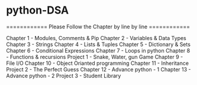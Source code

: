 # python-DSA


============ Please Follow the Chapter by line by line ============
 
Chapter 1 - Modules, Comments & Pip 
Chapter 2 - Variables & Data Types
Chapter 3 - Strings
Chapter 4 - Lists & Tuples
Chapter 5 - Dictionary & Sets
Chapter 6 - Conditional Expressions
Chapter 7 - Loops in python
Chapter 8 - Functions & recursions
Project 1 - Snake, Water, gun Game
Chapter 9 - File I/O
Chapter 10 -  Object Orianted programming
Chapter 11 - Inheritance
Project 2 - The Perfect Guess
Chapter 12 - Advance python - 1
Chapter 13 - Advance python - 2
Project 3 - Student Library